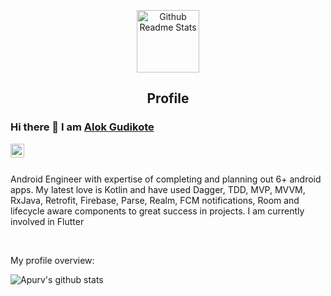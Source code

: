 <p align="center">
 <img width="100px" src="https://res.cloudinary.com/anuraghazra/image/upload/v1594908242/logo_ccswme.svg" align="center" alt="Github Readme Stats" />
 <h2 align="center">Profile</h2>
</p>

### Hi there 👋 I am [Alok Gudikote](https://www.practicecode.dev/p/about-me.html)

<a href="https://www.linkedin.com/in/alokgudikote/">
  <img align="left" alt="Alok's LinkdeIN" width="22px" src="https://cdn.jsdelivr.net/npm/simple-icons@v3/icons/linkedin.svg" />
</a>
<br />
<br />


<!--
**ApurvShah007/ApurvShah007** is a ✨ _special_ ✨ repository because its `README.md` (this file) appears on your GitHub profile.
-->

<div>
 <p>

Android Engineer with expertise of completing and planning out 6+ android apps. My latest love is Kotlin and have used Dagger, TDD, MVP, MVVM, RxJava, Retrofit, Firebase, Parse, Realm, FCM notifications, Room and lifecycle aware components to great success in projects. I am currently involved in Flutter

</h4>
</div>

<br />

<div><p>My profile overview: </p></div>

![Apurv's github stats](https://github-readme-stats.vercel.app/api?username=alokomkar&show_icons=true)
<br />
<br />
